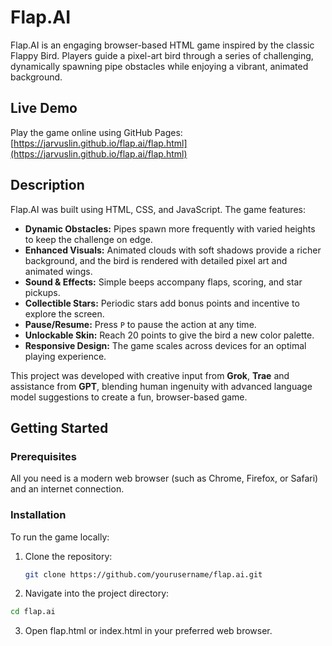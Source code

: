# Flap.AI

Flap.AI is an engaging browser-based HTML game inspired by the classic Flappy Bird. Players guide a pixel-art bird through a series of challenging, dynamically spawning pipe obstacles while enjoying a vibrant, animated background.

## Live Demo

Play the game online using GitHub Pages:
[https://jarvuslin.github.io/flap.ai/flap.html](https://jarvuslin.github.io/flap.ai/flap.html)

## Description

Flap.AI was built using HTML, CSS, and JavaScript. The game features:
- **Dynamic Obstacles:** Pipes spawn more frequently with varied heights to keep the challenge on edge.
- **Enhanced Visuals:** Animated clouds with soft shadows provide a richer background, and the bird is rendered with detailed pixel art and animated wings.
- **Sound & Effects:** Simple beeps accompany flaps, scoring, and star pickups.
- **Collectible Stars:** Periodic stars add bonus points and incentive to explore the screen.
- **Pause/Resume:** Press `P` to pause the action at any time.
- **Unlockable Skin:** Reach 20 points to give the bird a new color palette.
- **Responsive Design:** The game scales across devices for an optimal playing experience.

This project was developed with creative input from **Grok**, **Trae** and assistance from **GPT**, blending human ingenuity with advanced language model suggestions to create a fun, browser-based game.

## Getting Started

### Prerequisites

All you need is a modern web browser (such as Chrome, Firefox, or Safari) and an internet connection.

### Installation

To run the game locally:
1. Clone the repository:
   ```bash
   git clone https://github.com/yourusername/flap.ai.git
   ```
2. Navigate into the project directory:
```bash
cd flap.ai
```
3. Open flap.html or index.html in your preferred web browser.

